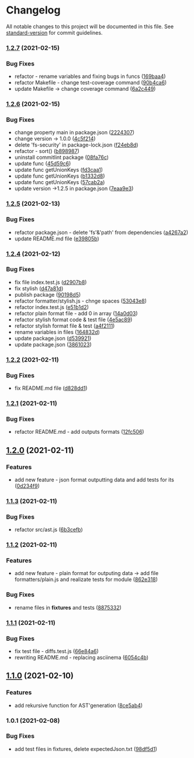 # Changelog

All notable changes to this project will be documented in this file. See [standard-version](https://github.com/conventional-changelog/standard-version) for commit guidelines.

### [1.2.7](https://github.com/korolmaria/frontend-project-lvl2/compare/v1.2.6...v1.2.7) (2021-02-15)


### Bug Fixes

* refactor - rename variables and fixing bugs in funcs ([169baa4](https://github.com/korolmaria/frontend-project-lvl2/commit/169baa42f63f5e35c575299067c28a317b9a38dc))
* refactor Makefile - change test-coverage command ([90b4ca6](https://github.com/korolmaria/frontend-project-lvl2/commit/90b4ca67285297ca633eff7dfd498b1ac1ac9c57))
* update Makefile -> change coverage command ([6a2c449](https://github.com/korolmaria/frontend-project-lvl2/commit/6a2c4498b3a01daf8826b784a7e0f4fb4b25ba37))

### [1.2.6](https://github.com/korolmaria/frontend-project-lvl2/compare/v1.2.5...v1.2.6) (2021-02-15)


### Bug Fixes

* change property main in package.json ([2224307](https://github.com/korolmaria/frontend-project-lvl2/commit/22243078b78f807d5cf6d748128dd787c626849a))
* change version -> 1.0.0 ([4c5f214](https://github.com/korolmaria/frontend-project-lvl2/commit/4c5f214b97e310c19bb06836c0b092c83a24fb4a))
* delete 'fs-security' in package-lock.json ([f24eb8d](https://github.com/korolmaria/frontend-project-lvl2/commit/f24eb8dfbe23e81b994d6f66495f731791573ec2))
* refactor - sort() ([b898987](https://github.com/korolmaria/frontend-project-lvl2/commit/b8989876be5086bdce290f1c9f147d07435f2ca7))
* uninstall commitlint package ([08fa76c](https://github.com/korolmaria/frontend-project-lvl2/commit/08fa76c93832090185531f5026eb236a169e90a8))
* update func ([45d59c6](https://github.com/korolmaria/frontend-project-lvl2/commit/45d59c61b549da751fb8fcbe6b9a4f70165119b3))
* update func getUnionKeys ([fd3caa1](https://github.com/korolmaria/frontend-project-lvl2/commit/fd3caa1a2a636c4e1cdabb571f2a66bc5c2231ca))
* update func getUnionKeys ([b1332d8](https://github.com/korolmaria/frontend-project-lvl2/commit/b1332d8fb375622ef7068496df1d338ec6d213f6))
* update func getUnionKeys ([57cab2a](https://github.com/korolmaria/frontend-project-lvl2/commit/57cab2a36107182bc3845777a1ac828d80a59357))
* update version ->1.2.5 in package.json ([7eaa9e3](https://github.com/korolmaria/frontend-project-lvl2/commit/7eaa9e38b60fa8ab4d2d70181e2f089d79a1c51d))

### [1.2.5](https://github.com/korolmaria/frontend-project-lvl2/compare/v1.2.4...v1.2.5) (2021-02-13)


### Bug Fixes

* refactor package.json - delete 'fs'&'path' from dependencies ([a4267a2](https://github.com/korolmaria/frontend-project-lvl2/commit/a4267a2b29e40e608f05c18c0a1635496c1a295e))
* update README.md file ([e39805b](https://github.com/korolmaria/frontend-project-lvl2/commit/e39805b8d98be9cae23256c79b7b2da3072a3c68))

### [1.2.4](https://github.com/korolmaria/frontend-project-lvl2/compare/v1.2.2...v1.2.4) (2021-02-12)


### Bug Fixes

* fix file index.test.js ([d2907b8](https://github.com/korolmaria/frontend-project-lvl2/commit/d2907b824b9814c8a5cc09e9021d11f0264b3203))
* fix stylish ([d47a81d](https://github.com/korolmaria/frontend-project-lvl2/commit/d47a81d8ce210d4dc0840b318c903bae4c4e06b3))
* publish package ([90198d5](https://github.com/korolmaria/frontend-project-lvl2/commit/90198d5a07c1f2578dacbf3cb86c5813883da9bc))
* refactor formatter/stylish.js - chnge spaces ([53043e8](https://github.com/korolmaria/frontend-project-lvl2/commit/53043e859caa05272bec075c5016731b80b5f68c))
* refactor index.test.js ([e51b1d2](https://github.com/korolmaria/frontend-project-lvl2/commit/e51b1d21d37fe726a6af3640354efa5e0a0989ea))
* refactor plain format file - add 0 in array ([14a0d03](https://github.com/korolmaria/frontend-project-lvl2/commit/14a0d031fda23aba6da89aae86b9493519f7e64e))
* refactor stylish format code & test file ([4e5ac89](https://github.com/korolmaria/frontend-project-lvl2/commit/4e5ac893a67a8ff9e1816ca19399f5b275504a7a))
* refactor stylish format file & test ([a4f2111](https://github.com/korolmaria/frontend-project-lvl2/commit/a4f2111787a661f8689b69ae8e0555fa3439c34e))
* rename variables in files ([164832d](https://github.com/korolmaria/frontend-project-lvl2/commit/164832da1078597801521de1159649fadb930274))
* update package.json ([d539921](https://github.com/korolmaria/frontend-project-lvl2/commit/d539921646762d100ab87c1171413a292fad3c57))
* update package.json ([3861023](https://github.com/korolmaria/frontend-project-lvl2/commit/3861023e822a64f0435b82cf66790b8e6f44ffe6))

### [1.2.2](https://github.com/korolmaria/frontend-project-lvl2/compare/v1.2.1...v1.2.2) (2021-02-11)


### Bug Fixes

* fix README.md file ([d828dd1](https://github.com/korolmaria/frontend-project-lvl2/commit/d828dd1636297acc7cc93c1f0ddf3b8dd95a4413))

### [1.2.1](https://github.com/korolmaria/frontend-project-lvl2/compare/v1.2.0...v1.2.1) (2021-02-11)


### Bug Fixes

* refactor README.md - add outputs formats ([12fc506](https://github.com/korolmaria/frontend-project-lvl2/commit/12fc50654798f57d6b158c8cbfd79ace5bb182cb))

## [1.2.0](https://github.com/korolmaria/frontend-project-lvl2/compare/v1.1.3...v1.2.0) (2021-02-11)


### Features

* add new feature - json format outputting data and add tests for its ([0d234f9](https://github.com/korolmaria/frontend-project-lvl2/commit/0d234f9fdb42c09030e4c2478217df92af3d9d17))

### [1.1.3](https://github.com/korolmaria/frontend-project-lvl2/compare/v1.1.2...v1.1.3) (2021-02-11)


### Bug Fixes

* refactor src/ast.js ([6b3cefb](https://github.com/korolmaria/frontend-project-lvl2/commit/6b3cefb639e1e18b74a80498434bd4035a43a723))

### [1.1.2](https://github.com/korolmaria/frontend-project-lvl2/compare/v1.1.1...v1.1.2) (2021-02-11)


### Features

* add new feature - plain format for outputing data -> add file formatters/plain.js and realizate tests for module ([862e318](https://github.com/korolmaria/frontend-project-lvl2/commit/862e31871948c5c3c380865455f3847bab52e407))


### Bug Fixes

* rename files in __fixtures__ and tests ([8875332](https://github.com/korolmaria/frontend-project-lvl2/commit/8875332356cfbe3c7627ad23b0b572a8a174e689))

### [1.1.1](https://github.com/korolmaria/frontend-project-lvl2/compare/v1.1.0...v1.1.1) (2021-02-11)


### Bug Fixes

* fix test file - diffs.test.js ([66e84a6](https://github.com/korolmaria/frontend-project-lvl2/commit/66e84a64d3adf90d1d29d95a2b2184ec061c1184))
* rewriting README.md - replacing asciinema ([6054c4b](https://github.com/korolmaria/frontend-project-lvl2/commit/6054c4bdbf4ba36f2424162e27ce6a794fbd0d94))

## [1.1.0](https://github.com/korolmaria/frontend-project-lvl2/compare/v1.0.1...v1.1.0) (2021-02-10)


### Features

* add rekursive function for AST'generation ([8ce5ab4](https://github.com/korolmaria/frontend-project-lvl2/commit/8ce5ab433150483fe61a8ed07a4f36797fc1899c))

### 1.0.1 (2021-02-08)


### Bug Fixes

* add test files in fixtures, delete expectedJson.txt ([98df5d1](https://github.com/korolmaria/frontend-project-lvl2/commit/98df5d1191516d7cd1dc903516f1354fc425384d))
